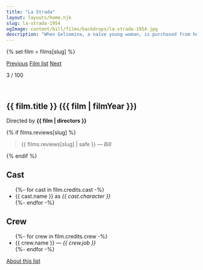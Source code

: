 ```yaml
---
title: "La Strada"
layout: layouts/home.njk
slug: la-strada-1954
ogImage: content/bill/films/backdrops/la-strada-1954.jpg
description: "When Gelsomina, a naïve young woman, is purchased from her impoverished mother by brutish circus strongman Zampanò to be his wife and partner, she loyally endures her husband's coldness and abuse as they travel the Italian countryside performing together. Soon Zampanò must deal with his jealousy and conflicted feelings about Gelsomina when she finds a kindred spirit in Il Matto, the carefree circus fool, and contemplates leaving Zampanò."
---
```


{% set film = films[slug] %}

<nav class="films">
  <a class="prev" href="../whisky-galore-1949">Previous</a>
  <a href="../">Film list</a>
  <a class="next" href="../im-all-right-jack-1959">Next</a>
</nav>

<p>3 / 100</p>

<article class="film slug-la-strada-1954">
  <div class="backdrop-and-poster">
    <img class="poster" src="../films/posters/{{ slug }}.jpg" alt="">
    <img class="backdrop" src="../films/backdrops/{{ slug }}.jpg" alt="">
  </div>

  <h1>{{ film.title }} ({{ film | filmYear }})</h1>

  

  <p class="director">
    Directed by <strong>{{ film | directors }}</strong>
  </p>

  {% if films.reviews[slug] %}
    <blockquote> 
      {{ films.reviews[slug] | safe }} <em>— Bill</em>
    </blockquote> 
  {% endif %}

  <h2>
    Cast
  </h2>
  <ul>
    {%- for cast in film.credits.cast -%}
      <li>
        {{ cast.name }} as <em>{{ cast.character }}</em>
      </li>
    {%- endfor -%}
  </ul>

  <h2>
    Crew
  </h2>
  <ul>
    {%- for crew in film.credits.crew -%}
      <li>
        {{ crew.name }} &mdash; <em>{{ crew.job }}</em>
      </li>
    {%- endfor -%}
  </ul>
</article>
<footer>
  <a href="../about">About this list</a>
</footer>
